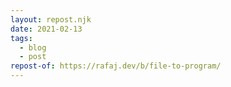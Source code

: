 ```yaml
---
layout: repost.njk
date: 2021-02-13
tags:
  - blog
  - post
repost-of: https://rafaj.dev/b/file-to-program/
---
```

